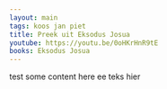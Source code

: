 ```yaml
---
layout: main
tags: koos jan piet
title: Preek uit Eksodus Josua
youtube: https://youtu.be/0oHKrHnR9tE
books: Eksodus Josua
--- 
```

test some content here ee teks hier
